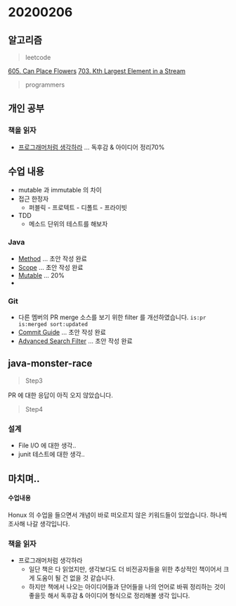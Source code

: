 # 20200206

## 알고리즘
> leetcode

[605. Can Place Flowers](https://github.com/Hyune-c/algorithm/tree/master/src/main/java/leetcode/canplaceflowers)
[703. Kth Largest Element in a Stream](https://github.com/Hyune-c/algorithm/tree/master/src/main/java/leetcode/kthlargestelement)

> programmers


## 개인 공부
### 책을 읽자
- [프로그래머처럼 생각하라](https://github.com/Hyune-c/TIL/blob/master/Let's%20Read/%ED%94%84%EB%A1%9C%EA%B7%B8%EB%9E%98%EB%A8%B8%EC%B2%98%EB%9F%BC%20%EC%83%9D%EA%B0%81%ED%95%98%EB%9D%BC.md) ... 독후감 & 아이디어 정리70%

## 수업 내용
- mutable 과 immutable 의 차이
- 접근 한정자 
	- 퍼블릭 - 프로텍트 - 디폴트 - 프라이빗
- TDD
	-  메소드 단위의 테스트를 해보자

### Java 
- [Method](https://github.com/Hyune-c/TIL/blob/master/Java/Method.md) ... 초안 작성 완료
- [Scope](https://github.com/Hyune-c/TIL/blob/master/Java/Scope.md) ... 초안 작성 완료
- [Mutable](https://github.com/Hyune-c/TIL/blob/master/Java/Mutable.md) ... 20%
- 

### Git
- 다른 멤버의 PR merge 소스를 보기 위한 filter 를 개선하였습니다.
`is:pr is:merged sort:updated`
- [Commit Guide](https://github.com/Hyune-c/TIL/blob/master/Git/Commit%20Guide.md) ... 초안 작성 완료
- [Advanced Search Filter](https://github.com/Hyune-c/TIL/blob/master/Git/Advanced%20Search%20Filter.md) ... 초안 작성 완료

## java-monster-race 

> Step3

PR 에 대한 응답이 아직 오지 않았습니다.

> Step4

### 설계 
- File I/O 에 대한 생각..
- junit 테스트에 대한 생각..


## 마치며..

#### 수업내용
Honux 의 수업을 들으면서 개념이 바로 떠오르지 않은 키워드들이 있었습니다. 하나씩 조사해 나갈 생각입니다.

### 책을 읽자
- 프로그래머처럼 생각하라
	- 일단 책은 다 읽었지만, 생각보다도 더 비전공자들을 위한 추상적인 책이어서 크게 도움이 될 건 없을 것 같습니다.
	- 하지만 책에서 나오는 아이디어들과 단어들을 나의 언어로 바꿔 정리하는 것이 좋을듯 해서 독후감 & 아이디어 형식으로 정리해볼 생각 입니다.
<!--stackedit_data:
eyJoaXN0b3J5IjpbNzg1NDU2NzA2LC02OTQxNzE5NDhdfQ==
-->
